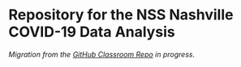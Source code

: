# Repository for the NSS Nashville COVID-19 Data Analysis

*Migration from the [GitHub Classroom Repo](https://github.com/nss-data-science-cohort-4/dq4-covid-nashville-coded-19) in progress.*